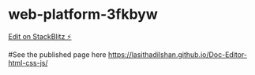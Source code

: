 # web-platform-3fkbyw

[Edit on StackBlitz ⚡️](https://stackblitz.com/edit/web-platform-3fkbyw)

#See the published page here
https://lasithadilshan.github.io/Doc-Editor-html-css-js/
